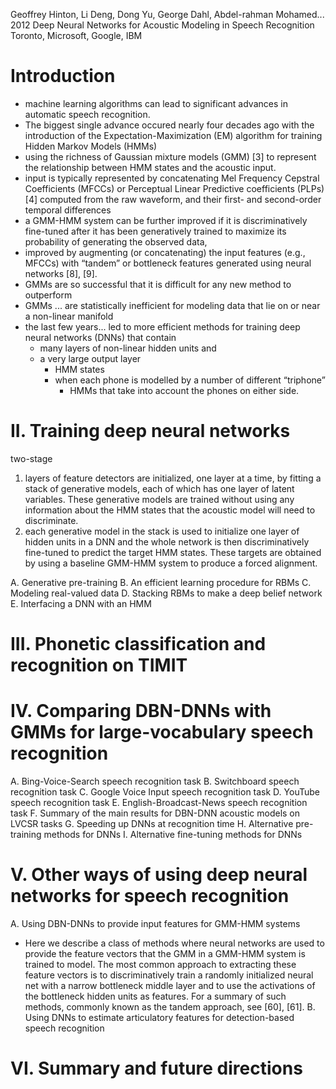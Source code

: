 Geoffrey Hinton, Li Deng, Dong Yu, George Dahl, Abdel-rahman Mohamed...
2012
Deep Neural Networks for Acoustic Modeling in Speech Recognition
Toronto, Microsoft, Google, IBM

# Introduction

* machine learning algorithms can lead to significant advances in automatic
  speech recognition.
* The biggest single advance occured nearly four decades ago with the
  introduction of the Expectation-Maximization (EM) algorithm for training
  Hidden Markov Models (HMMs)
* using the richness of Gaussian mixture models (GMM) [3] to represent the
  relationship between HMM states and the acoustic input.
* input is typically represented by concatenating Mel Frequency Cepstral
  Coefficients (MFCCs) or Perceptual Linear Predictive coefficients (PLPs) [4]
  computed from the raw waveform, and their first- and second-order temporal
  differences
* a GMM-HMM system can be further improved if it is discriminatively fine-tuned
  after it has been generatively trained to maximize its probability of
  generating the observed data,
* improved by augmenting (or concatenating) the input features (e.g., MFCCs)
  with “tandem” or bottleneck features generated using neural networks [8],
  [9].
* GMMs are so successful that it is difficult for any new method to outperform
* GMMs ... are statistically inefficient for modeling data that lie on or near
  a non-linear manifold
* the last few years... led to more efficient methods for training deep neural
  networks (DNNs) that contain
  * many layers of non-linear hidden units and
  * a very large output layer
    * HMM states
    * when each phone is modelled by a number of different “triphone”
      * HMMs that take into account the phones on either side.

# II. Training deep neural networks

two-stage
  1. layers of feature detectors are initialized, one layer at a time, by
     fitting a stack of generative models, each of which has one layer of
     latent variables. These generative models are trained without using any
     information about the HMM states that the acoustic model will need to
     discriminate.
  2. each generative model in the stack is used to initialize one layer of
     hidden units in a DNN and the whole network is then discriminatively
     fine-tuned to predict the target HMM states. These targets are obtained
     by using a baseline GMM-HMM system to produce a forced alignment.

A. Generative pre-training
B. An efficient learning procedure for RBMs
C. Modeling real-valued data
D. Stacking RBMs to make a deep belief network
E. Interfacing a DNN with an HMM

# III. Phonetic classification and recognition on TIMIT

# IV. Comparing DBN-DNNs with GMMs for large-vocabulary speech recognition

A. Bing-Voice-Search speech recognition task
B. Switchboard speech recognition task
C. Google Voice Input speech recognition task
D. YouTube speech recognition task
E. English-Broadcast-News speech recognition task
F. Summary of the main results for DBN-DNN acoustic models on LVCSR tasks
G. Speeding up DNNs at recognition time
H. Alternative pre-training methods for DNNs
I. Alternative fine-tuning methods for DNNs

# V. Other ways of using deep neural networks for speech recognition

A. Using DBN-DNNs to provide input features for GMM-HMM systems
  * Here we describe a class of methods where neural networks are used to
    provide the feature vectors that the GMM in a GMM-HMM system is trained to
    model. The most common approach to extracting these feature vectors is to
    discriminatively train a randomly initialized neural net with a narrow
    bottleneck middle layer and to use the activations of the bottleneck
    hidden units as features. For a summary of such methods, commonly known as
    the tandem approach, see [60], [61].
B. Using DNNs to estimate articulatory features for detection-based speech
recognition

# VI. Summary and future directions
